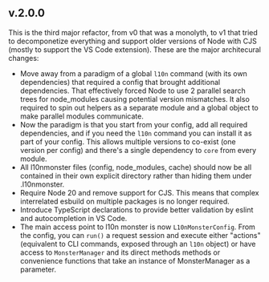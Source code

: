 ## v.2.0.0

This is the third major refactor, from v0 that was a monolyth, to v1 that tried to decomponetize everything and support older versions of Node with CJS (mostly to support the VS Code extension). These are the major architecural changes:
* Move away from a paradigm of a global `l10n` command (with its own dependencies) that required a config that brought additional dependencies. That effectively forced Node to use 2 parallel search trees for node_modules causing potential version mismatches. It also required to spin out helpers as a separate module and a global object to make parallel modules communicate.
* Now the paradigm is that you start from your config, add all required dependencies, and if you need the `l10n` command you can install it as part of your config. This allows multiple versions to co-exist (one version per config) and there's a single dependency to `core` from every module.
* All l10nmonster files (config, node_modules, cache) should now be all contained in their own explicit directory rather than hiding them under .l10nmonster.
* Require Node 20 and remove support for CJS. This means that complex interrelated esbuild on multiple packages is no longer required.
* Introduce TypeScript declarations to provide better validation by eslint and autocompletion in VS Code.
* The main access point to l10n monster is now `L10nMonsterConfig`. From the config, you can `run()` a request session and execute either "actions" (equivalent to CLI commands, exposed through an `l10n` object) or have access to `MonsterManager` and its direct methods methods or convenience functions that take an instance of MonsterManager as a parameter.
